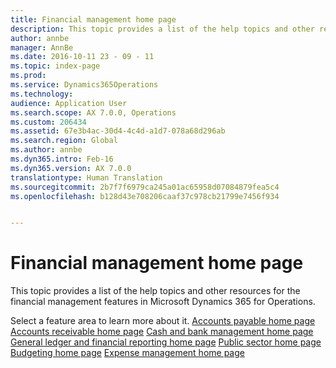 ```yaml
---
title: Financial management home page
description: This topic provides a list of the help topics and other resources for the financial management features in Microsoft Dynamics 365 for Operations.
author: annbe
manager: AnnBe
ms.date: 2016-10-11 23 - 09 - 11
ms.topic: index-page
ms.prod: 
ms.service: Dynamics365Operations
ms.technology: 
audience: Application User
ms.search.scope: AX 7.0.0, Operations
ms.custom: 206434
ms.assetid: 67e3b4ac-30d4-4c4d-a1d7-078a68d296ab
ms.search.region: Global
ms.author: annbe
ms.dyn365.intro: Feb-16
ms.dyn365.version: AX 7.0.0
translationtype: Human Translation
ms.sourcegitcommit: 2b7f7f6979ca245a01ac65958d07084879fea5c4
ms.openlocfilehash: b128d43e708206caaf37c978cb21799e7456f934


---
```


# <a name="financial-management-home-page"></a>Financial management home page

This topic provides a list of the help topics and other resources for the financial management features in Microsoft Dynamics 365 for Operations. 

Select a feature area to learn more about it. [Accounts payable home page](accounts-payable.md) [Accounts receivable home page](accounts-receivable.md) [Cash and bank management home page](cash-bank-management.md) [General ledger and financial reporting home page](general-ledger.md) [Public sector home page](public-sector-functionality.md) [Budgeting home page](budgeting-overview.md) [Expense management home page](expense-management.md)




<!--HONumber=Feb17_HO3-->


